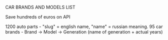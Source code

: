 CAR BRANDS AND MODELS LIST

Save hundreds of euros on API

1200 auto parts - "slug" = english name, "name" = russian meaning.
95 car brands - Brand -> Model -> Generation (name of generation + actual years)
